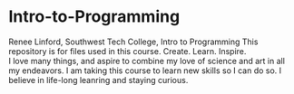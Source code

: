 # Intro-to-Programming
Renee Linford, Southwest Tech College, Intro to Programming
This repository is for files used in this course. 
Create. Learn. Inspire.  
I love many things, and aspire to combine my love of science and art in all my endeavors.
I am taking this course to learn new skills so I can do so. 
I believe in life-long leanring and staying curious.

